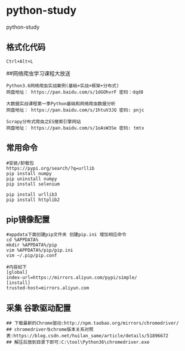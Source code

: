 # python-study
python-study

## 格式化代码
```shell
Ctrl+Alt+L
```

##网络爬虫学习课程大放送
```shell
Python3.6网络爬虫实战案例(基础+实战+框架+分布式)
网盘地址： https://pan.baidu.com/s/1dGOhvrF 密码：dqd8

大数据实战课程第一季Python基础和网络爬虫数据分析
网盘地址： https://pan.baidu.com/s/1htuV3JQ 密码: pnjc

Scrapy分布式爬虫之ES搜索引擎网站
网盘地址： https://pan.baidu.com/s/1oAsW3Se 密码: tmtx
```


## 常用命令
```shell
#安装/卸载包
https://pypi.org/search/?q=urllib
pip install numpy
pip uninstall numpy
pip install selenium

pip install urllib3
pip install httplib2

```

## pip镜像配置
 ```shell
 #appdata下面创建pip文件夹 创建pip.ini 增加相应命令
cd %APPDATA%
mkdir %APPDATA%/pip
vim %APPDATA%/pip/pip.ini
vim ~/.pip/pip.conf

#内容如下
[global]
index-url=https://mirrors.aliyun.com/pypi/simple/
[install]
trusted-host=mirrors.aliyun.com
 ```

## 采集 谷歌驱动配置
```
## 下载最新的Chrome驱动:http://npm.taobao.org/mirrors/chromedriver/
## chromedriver与chrome版本关系对照表:https://blog.csdn.net/huilan_same/article/details/51896672
## 解压后放到目录下即可:C:\tool\Python36\chromedriver.exe
```
